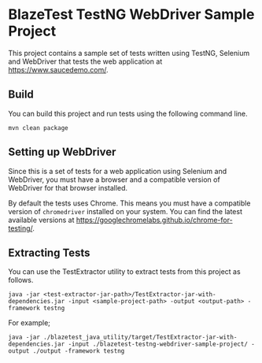 # BlazeTest TestNG WebDriver Sample Project #

This project contains a sample set of tests written using TestNG, Selenium and WebDriver that tests the web application at https://www.saucedemo.com/.

## Build ##

You can build this project and run tests using the following command line.

    mvn clean package

## Setting up WebDriver ##

Since this is a set of tests for a web application using Selenium and WebDriver, you must have a browser and a compatible version of WebDriver for that browser installed.

By default the tests uses Chrome. This means you must have a compatible version of `chromedriver` installed on your system. You can find the latest available versions at https://googlechromelabs.github.io/chrome-for-testing/.

## Extracting Tests ##

You can use the TestExtractor utility to extract tests from this project as follows.

    java -jar <test-extractor-jar-path>/TestExtractor-jar-with-dependencies.jar -input <sample-project-path> -output <output-path> -framework testng

For example;

    java -jar ./blazetest_java_utility/target/TestExtractor-jar-with-dependencies.jar -input ./blazetest-testng-webdriver-sample-project/ -output ./output -framework testng
